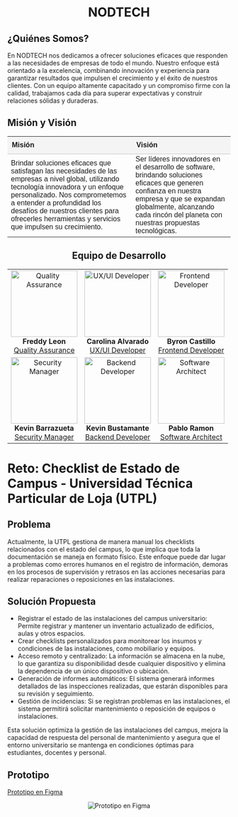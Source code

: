 <h1 align="center"> NODTECH </center></h1>
<p align="center">
</p>

<h2>¿Quiénes Somos?</center></h2>

En NODTECH nos dedicamos a ofrecer soluciones eficaces que responden a las necesidades de empresas de todo el mundo. Nuestro enfoque está orientado a la excelencia, combinando innovación y experiencia para garantizar resultados que impulsen el crecimiento y el éxito de nuestros clientes. Con un equipo altamente capacitado y un compromiso firme con la calidad, trabajamos cada día para superar expectativas y construir relaciones sólidas y duraderas.

<h2>Misión y Visión</h2>
<table style="width: 100%; border-collapse: collapse; font-family: Arial, sans-serif; text-align: left;">
    <thead>
        <tr style="background-color: #f4f4f4; border-bottom: 2px solid #ddd;">
            <th style="padding: 10px;">Misión</th>
            <th style="padding: 10px;">Visión</th>
        </tr>
    </thead>
    <tbody>
        <tr>
            <td>
                Brindar soluciones eficaces que satisfagan las necesidades de las empresas a nivel global, utilizando tecnología innovadora y un enfoque personalizado. Nos comprometemos a entender a profundidad los desafíos de nuestros clientes para ofrecerles herramientas y servicios que impulsen su crecimiento.
            </td>
            <td>
Ser líderes innovadores en el desarrollo de software, brindando soluciones eficaces que generen confianza en nuestra empresa y que se expandan globalmente, alcanzando cada rincón del planeta con nuestras propuestas tecnológicas.
                </ul>
            </td>
        </tr>
    </tbody>
</table>





<h2 align="center">Equipo de Desarrollo</h2>

<table align="center">
  <tr>
    <td align="center">
      <img src="https://github.com/user-attachments/assets/9d586cde-1e2d-454e-bc61-8bee7fe357fc" alt="Quality Assurance" width="150">
      <br>
      <b>Freddy Leon</b>
      <br>
      <a href="https://github.com/Freddyleonn16">Quality Assurance</a>
    </td>
    <td align="center">
      <img src="https://github.com/user-attachments/assets/e2456fd2-2743-44bb-8596-0a8da711c106" alt="UX/UI Developer" width="150">
      <br>
      <b>Carolina Alvarado</b>
      <br>
      <a href="https://github.com/carolaljime21">UX/UI Developer</a>
    </td>
    <td align="center"> 
      <img src="https://github.com/user-attachments/assets/b2111001-bbd0-4664-9f23-3b06015b62c5" alt="Frontend Developer" width="150">
      <br>
      <b>Byron Castillo</b>
      <br>
      <a href="https://github.com/ByronCast09">Frontend Developer</a>
    </td>
  </tr>
  <tr>
    <td align="center">
      <img src="https://github.com/user-attachments/assets/2a38e051-2030-4417-8939-a85569930709" alt="Security Manager" width="150">
      <br>
      <b>Kevin Barrazueta</b>
      <br>
      <a href="https://github.com/0KevinB">Security Manager</a>
    </td>
    <td align="center">
      <img src="https://github.com/user-attachments/assets/dd76053c-0bed-4397-a59d-82163ad1bc50" alt="Backend Developer" width="150">
      <br>
      <b>Kevin Bustamante</b>
      <br>
      <a href="https://github.com/Kevin0232">Backend Developer</a>
    </td>
    <td align="center">
      <img src="https://github.com/user-attachments/assets/e5433808-2088-44ab-a0f6-8cea90b9c8b1" alt="Software Architect" width="150">
      <br>
      <b>Pablo Ramon</b>
      <br>
      <a href="https://github.com/Pablo-26">Software Architect</a>
    </td>
  </tr>
</table>


# Reto: Checklist de Estado de Campus - Universidad Técnica Particular de Loja (UTPL)

<h2>Problema</h2>

Actualmente, la UTPL gestiona de manera manual los checklists relacionados con el estado del campus, lo que implica que toda la documentación se maneja en formato físico. Este enfoque puede dar lugar a problemas como errores humanos en el registro de información, demoras en los procesos de supervisión y retrasos en las acciones necesarias para realizar reparaciones o reposiciones en las instalaciones.


<h2>Solución Propuesta</h2>

- Registrar el estado de las instalaciones del campus universitario: Permite registrar y mantener un inventario actualizado de edificios, aulas y otros espacios.
- Crear checklists personalizados para monitorear los insumos y condiciones de las instalaciones, como mobiliario y equipos.
- Acceso remoto y centralizado: La información se almacena en la nube, lo que garantiza su disponibilidad desde cualquier dispositivo y elimina la dependencia de un único dispositivo o ubicación.
- Generación de informes automáticos: El sistema generará informes detallados de las inspecciones realizadas, que estarán disponibles para su revisión y seguimiento.
- Gestión de incidencias: Si se registran problemas en las instalaciones, el sistema permitirá solicitar mantenimiento o reposición de equipos o instalaciones.

Esta solución optimiza la gestión de las instalaciones del campus, mejora la capacidad de respuesta del personal de mantenimiento y asegura que el entorno universitario se mantenga en condiciones óptimas para estudiantes, docentes y personal.

<h2>Prototipo</h2>

[Prototipo en Figma](https://www.figma.com/proto/qfBDe3dvxPt1WmxA9wJMcJ/CheckList-Campus---Prototipo?node-id=10-19&node-type=canvas&t=pJ2V16c24miJ6MCF-1&scaling=scale-down&content-scaling=fixed&page-id=10%3A18&starting-point-node-id=10%3A19)

<p align="center">
  <img src="https://github.com/user-attachments/assets/1d3411c7-9e7e-4c3f-84dc-438365dc0a36" alt="Prototipo en Figma">
</p>

